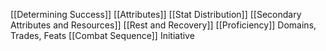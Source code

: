 [[Determining Success]]
[[Attributes]]
	[[Stat Distribution]]
	[[Secondary Attributes and Resources]]
	[[Rest and Recovery]]
[[Proficiency]]
Domains, Trades, Feats
[[Combat Sequence]]
	Initiative
